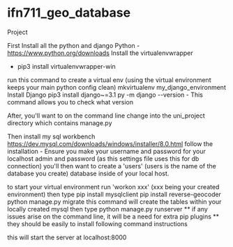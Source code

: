# ifn711_geo_database
Project

First Install all the python and django
 Python - https://www.python.org/downloads
Install the virtualenvwrapper
 - pip3 install virtualenvwrapper-win

run this command to create a virtual env (using the virtual environment keeps your main python config clean)
mkvirtualenv my_django_environment
Install Django
pip3 install django~=3.1
py -m django --version - This command allows you to check what version

After, you'll want to on the command line change into the uni_project directory which contains
manage.py

Then install my sql workbench
https://dev.mysql.com/downloads/windows/installer/8.0.html
follow the installation
        -    Ensure you make your username and password for your localhost admin and password (as this settings file uses this for db connection)
you'll then want to create a 'users' (users is the name of the database you create) database inside of your local host.


to start your virtual environment run 'workon xxx' (xxx being your created environment)
then type
    pip install mysqlclient
    pip install reverse-geocoder
    python manage.py migrate
this command will create the tables within your locally created mysql 
then type
    python manage.py runserver
** if any issues arise on the command line, it will be a need for extra pip plugins
** they should be easily to install following command instructions

this will start the server at localhost:8000


